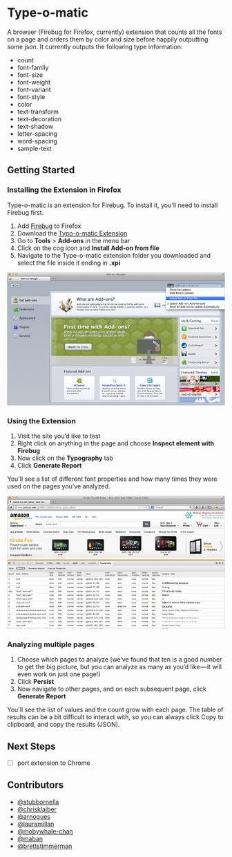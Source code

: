 Type-o-matic
============

A browser (Firebug for Firefox, currently) extension that counts all the fonts on a page and orders them by color and size before happily outputting some json. It currently outputs the following type information:

* count	
* font-family	
* font-size	
* font-weight	
* font-variant	
* font-style	
* color	
* text-transform	
* text-decoration	
* text-shadow	
* letter-spacing	
* word-spacing	
* sample-text

Getting Started
---------------

### Installing the Extension in Firefox

Type-o-matic is an extension for Firebug. To install it, you'll need to install Firebug first.

1. Add [Firebug](https://addons.mozilla.org/en-US/firefox/addon/firebug/) to Firefox
2. Download the [Typo-o-matic Extension](https://github.com/stubbornella/type-o-matic/releases/download/v0.2.1/type-o-matic-stubbornella.xpi)
3. Go to **Tools** > **Add-ons** in the menu bar
4. Click on the cog icon and **Install Add-on from file**
5. Navigate to the Type-o-matic extension folder you downloaded and select the file inside it ending in **.xpi**

![A screenshot of the type-o-matic at work](img/install-firefox-extension.jpg)

### Using the Extension
1. Visit the site you’d like to test 
2. Right click on anything in the page and choose **Inspect element with Firebug**
3. Now click on the **Typography** tab
4. Click **Generate Report**

You'll see a list of different font properties and how many times they were used on the pages you've analyzed.

![A screenshot of the type-o-matic at work](img/type-o-matic-amazon.jpg)

### Analyzing multiple pages

1. Choose which pages to analyze (we’ve found that ten is a good number to get the big picture, but you can analyze as many as you’d like — it will even work on just one page!)
2. Click **Persist**
3. Now navigate to other pages, and on each subsequent page, click **Generate Report**

You'll see the list of values and the count grow with each page. The table of results can be a bit difficult to interact with, so you can always click Copy to clipboard, and copy the results (JSON).

Next Steps
----------

- [ ] port extension to Chrome 

Contributors
------------
* [@stubbornella](http://github.com/stubbornella)
* [@chrisklaiber](http://github.com/chrisklaiber)
* [@arnogues](http://github.com/arnogues)
* [@lauramillan](http://github.com/lauramillan)
* [@mobywhale-chan](http://github.com/mobywhale-chan)
* [@maban](http://github.com/maban)
* [@brettstimmerman](http://github.com/brettstimmerman)
